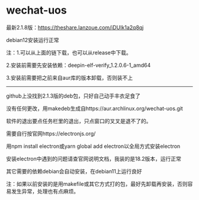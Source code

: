 # wechat-uos
最新2.1.8版：https://theshare.lanzoue.com/iDUIk1a2q8qj

debian12安装运行正常

注：1.可以从上面的链下载，也可以从release中下载。

2.安装前需要先安装依赖：deepin-elf-verify_1.2.0.6-1_amd64

3.安装前需要把之前来自aur库的版本卸载，否则装不上

-----------------------------
github上没找到2.1.3版的deb包，只好自己动手丰衣足食了

没有任何更改，用makedeb生成自https://aur.archlinux.org/wechat-uos.git

软件的退出要点任务栏里的退出，只点窗口的叉叉是退不了的。

需要自行按官网https://electronjs.org/

用npm install electron或yarn global add electron以全局方式安装electron

安装electron中遇到的问题请查官网说明文档，我装的是18.2版本，运行正常

其它需要的依赖debian会自动安装，在debian11上运行良好

注：如果以前安装的是用makefile或其它方式打的包，最好先卸载再安装，否则容易发生异常，处理也有点麻烦。
